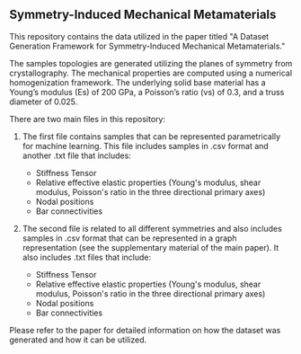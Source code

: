 Symmetry-Induced Mechanical Metamaterials
---------------------------------------------------------------------------------------------------------------------------------------------
This repository contains the data utilized in the paper titled "A Dataset Generation Framework for Symmetry-Induced Mechanical Metamaterials."

The samples topologies are generated utilizing the planes of symmetry from crystallography. The mechanical properties are computed using a numerical homogenization framework. The underlying solid base material has a Young’s modulus (Es) of 200 GPa, a Poisson’s ratio (νs) of 0.3, and a truss diameter of 0.025.

There are two main files in this repository:

1. The first file contains samples that can be represented parametrically for machine learning. This file includes samples in .csv format and another .txt file that includes:
   - Stiffness Tensor
   - Relative effective elastic properties (Young's modulus, shear modulus, Poisson's ratio in the three directional primary axes)
   - Nodal positions
   - Bar connectivities


2. The second file is related to all different symmetries and also includes samples in .csv format that can be represented in a graph representation (see the supplementary material of the main paper). It also includes .txt files that include:
   - Stiffness Tensor
   - Relative effective elastic properties (Young's modulus, shear modulus, Poisson's ratio in the three directional primary axes)
   - Nodal positions 
   - Bar connectivities

     
Please refer to the paper for detailed information on how the dataset was generated and how it can be utilized.

